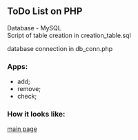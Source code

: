## ToDo List on PHP  
  

Database - MySQL  
Script of table creation in creation_table.sql  
  
database connection in db_conn.php  
  
### Apps:  
- add;
- remove;
- check;
  
### How it looks like:  
  
[main page](./screenshot/main_page.png)  
